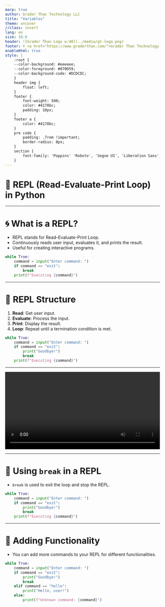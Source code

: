 ```yaml
---
marp: true
author: Grader Than Technology LLC
title: "Variables"
theme: uncover
//class: invert
lang: en
size: 16:9
header: ![Grader Than Logo w:40](../media/gt-logo.png)
footer: © <a href="https://www.graderthan.com/">Grader Than Technology LLC</a>
enableHtml: true
style: |
    :root {
    --color-background: #eeeeee;
    --color-foreground: #070D59;
    --color-background-code: #DCDCDC;
    }
    header img {
        float: left;
    }
    footer {
        font-weight: 500;
        color: #4178bc;
        padding: 10px;
    }
    footer a {
        color: #4178bc;
    }
    pre code {
        padding: .7rem !important;
        border-radius: 8px;
    }
    section {
        font-family: 'Poppins' 'Roboto', 'Segoe UI', 'Liberation Sans', 'Helvetica', 'Arial', sans-serif;
    }
---
```

# 🔄 REPL (Read-Evaluate-Print Loop) in Python

<!--
- Introduction to REPL: Read-Evaluate-Print Loop in Python.
-->

---
<!-- _footer: ""  -->
# 🌀 What is a REPL?

- REPL stands for Read-Evaluate-Print Loop.
- Continuously reads user input, evaluates it, and prints the result.
- Useful for creating interactive programs.

```python
while True:
    command = input("Enter command: ")
    if command == "exit":
        break
    print(f"Executing {command}")
```

<!--
- Explain the concept of REPL.
- Show a simple example that reads commands and prints them.
-->

---
<!-- _footer: ""  -->
# 📜 REPL Structure
  1. **Read**: Get user input.
  2. **Evaluate**: Process the input.
  3. **Print**: Display the result.
  4. **Loop**: Repeat until a termination condition is met.

```python
while True:
    command = input("Enter command: ")
    if command == "exit":
        print("Goodbye!")
        break
    print(f"Executing {command}")
```

<!--
- Highlight each step in the REPL structure.
- Explain how the loop continues until the user types "exit".
-->

---
<!-- _footer: ""  -->
<!-- _header: "" -->

<video src="../media/repl.mp4" controls width="100%"></video>

---

# 🚦 Using `break` in a REPL

- `break` is used to exit the loop and stop the REPL.

```python
while True:
    command = input("Enter command: ")
    if command == "exit":
        print("Goodbye!")
        break
    print(f"Executing {command}")
```

<!--
- Explain that typing "exit" will break the loop and end the REPL.
-->

---
<!-- _footer: ""  -->
# 🧩 Adding Functionality

- You can add more commands to your REPL for different functionalities.

```python
while True:
    command = input("Enter command: ")
    if command == "exit":
        print("Goodbye!")
        break
    elif command == "hello":
        print("Hello, user!")
    else:
        print(f"Unknown command: {command}")
```

<!--
- Show how to handle multiple commands.
- Explain the use of `elif` to add more functionalities.
-->
